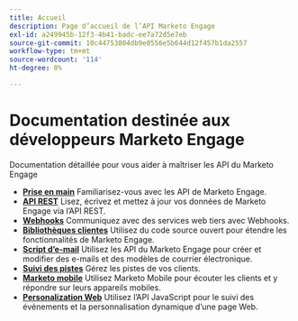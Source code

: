 ```yaml
---
title: Accueil
description: Page d’accueil de l’API Marketo Engage
exl-id: a249945b-12f3-4b41-badc-ee7a72d5e7eb
source-git-commit: 10c44753804db9e0556e5b644d12f457b1da2557
workflow-type: tm+mt
source-wordcount: '114'
ht-degree: 0%

---
```



# Documentation destinée aux développeurs Marketo Engage

Documentation détaillée pour vous aider à maîtriser les API du Marketo Engage

* [**Prise en main**](getting-started.md) Familiarisez-vous avec les API de Marketo Engage.
* [**API REST**](https://developer.adobe.com/marketo-apis/) Lisez, écrivez et mettez à jour vos données de Marketo Engage via l’API REST.
* [**Webhooks**](webhooks/webhooks.md) Communiquez avec des services web tiers avec Webhooks.
* [**Bibliothèques clientes**](https://github.com/Marketo/Community-Supported-Client-Libraries) Utilisez du code source ouvert pour étendre les fonctionnalités de Marketo Engage.
* [**Script d’e-mail**](email-scripting.md) Utilisez les API du Marketo Engage pour créer et modifier des e-mails et des modèles de courrier électronique.
* [**Suivi des pistes**](javascript-api/lead-tracking.md) Gérez les pistes de vos clients.
* [**Marketo mobile**](mobile/mobile.md) Utilisez Marketo Mobile pour écouter les clients et y répondre sur leurs appareils mobiles.
* [**Personalization Web**](javascript-api/web-personalization.md) Utilisez l’API JavaScript pour le suivi des événements et la personnalisation dynamique d’une page Web.
